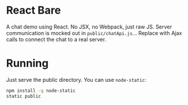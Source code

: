 # React Bare

A chat demo using React.  No JSX, no Webpack, just raw JS.  Server communication is mocked out in `public/chatApi.js`... Replace with Ajax calls to connect the chat to a real server.

# Running

Just serve the public directory.  You can use `node-static`:

```bash
npm install -g node-static
static public
```
